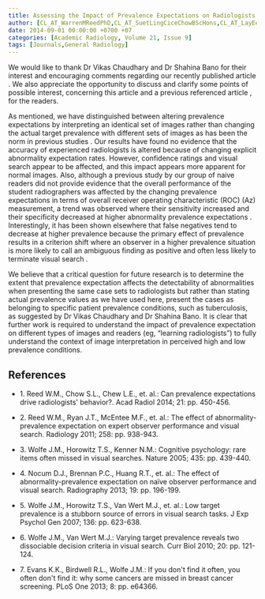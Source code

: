 ```yaml
---
title: Assessing the Impact of Prevalence Expectations on Radiologists' Behavior
author: [CL_AT_WarrenMReedPhD,CL_AT_SuetLingCiceChowBScHons,CL_AT_LayEeChewBScHons,CL_AT_PatrickCBrennanPhD]
date: 2014-09-01 00:00:00 +0700 +07
categories: [Academic Radiology, Volume 21, Issue 9]
tags: [Journals,General Radiology]
---
```

We would like to thank Dr Vikas Chaudhary and Dr Shahina Bano for their interest and encouraging comments regarding our recently published article . We also appreciate the opportunity to discuss and clarify some points of possible interest, concerning this article and a previous referenced article , for the readers.

As mentioned, we have distinguished between altering prevalence expectations by interpreting an identical set of images rather than changing the actual target prevalence with different sets of images as has been the norm in previous studies . Our results have found no evidence that the accuracy of experienced radiologists is altered because of changing explicit abnormality expectation rates. However, confidence ratings and visual search appear to be affected, and this impact appears more apparent for normal images. Also, although a previous study by our group of naive readers did not provide evidence that the overall performance of the student radiographers was affected by the changing prevalence expectations in terms of overall receiver operating characteristic (ROC) (Az) measurement, a trend was observed where their sensitivity increased and their specificity decreased at higher abnormality prevalence expectations . Interestingly, it has been shown elsewhere that false negatives tend to decrease at higher prevalence because the primary effect of prevalence results in a criterion shift where an observer in a higher prevalence situation is more likely to call an ambiguous finding as positive and often less likely to terminate visual search .

We believe that a critical question for future research is to determine the extent that prevalence expectation affects the detectability of abnormalities when presenting the same case sets to radiologists but rather than stating actual prevalence values as we have used here, present the cases as belonging to specific patient prevalence conditions, such as tuberculosis, as suggested by Dr Vikas Chaudhary and Dr Shahina Bano. It is clear that further work is required to understand the impact of prevalence expectation on different types of images and readers (eg, “learning radiologists”) to fully understand the context of image interpretation in perceived high and low prevalence conditions.

## References

- 1\. Reed W.M., Chow S.L., Chew L.E., et. al.: Can prevalence expectations drive radiologists' behavior?. Acad Radiol 2014; 21: pp. 450-456.


- 2\. Reed W.M., Ryan J.T., McEntee M.F., et. al.: The effect of abnormality-prevalence expectation on expert observer performance and visual search. Radiology 2011; 258: pp. 938-943.


- 3\. Wolfe J.M., Horowitz T.S., Kenner N.M.: Cognitive psychology: rare items often missed in visual searches. Nature 2005; 435: pp. 439-440.


- 4\. Nocum D.J., Brennan P.C., Huang R.T., et. al.: The effect of abnormality-prevalence expectation on naïve observer performance and visual search. Radiography 2013; 19: pp. 196-199.


- 5\. Wolfe J.M., Horowitz T.S., Van Wert M.J., et. al.: Low target prevalence is a stubborn source of errors in visual search tasks. J Exp Psychol Gen 2007; 136: pp. 623-638.


- 6\. Wolfe J.M., Van Wert M.J.: Varying target prevalence reveals two dissociable decision criteria in visual search. Curr Biol 2010; 20: pp. 121-124.


- 7\. Evans K.K., Birdwell R.L., Wolfe J.M.: If you don't find it often, you often don't find it: why some cancers are missed in breast cancer screening. PLoS One 2013; 8: pp. e64366.